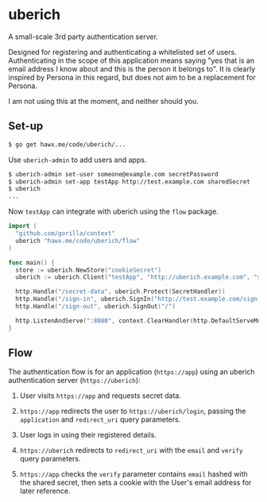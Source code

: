 # uberich

A small-scale 3rd party authentication server.

Designed for registering and authenticating a whitelisted set of
users. Authenticating in the scope of this application means saying "yes that is
an email address I know about and this is the person it belongs to". It is
clearly inspired by Persona in this regard, but does not aim to be a replacement
for Persona.

I am not using this at the moment, and neither should you.


## Set-up

```bash
$ go get hawx.me/code/uberich/...
```

Use `uberich-admin` to add users and apps.

```bash
$ uberich-admin set-user someone@example.com secretPassword
$ uberich-admin set-app testApp http://test.example.com sharedSecret
$ uberich
...
```

Now `testApp` can integrate with uberich using the `flow` package.

```go
import (
  "github.com/gorilla/context"
  uberich "hawx.me/code/uberich/flow"
)

func main() {
  store := uberich.NewStore("cookieSecret")
  uberich := uberich.Client("testApp", "http://uberich.example.com", "sharedSecret", store)

  http.Handle("/secret-data", uberich.Protect(SecretHandler))
  http.Handle("/sign-in", uberich.SignIn("http://test.example.com/sign-in", "/secret-data"))
  http.Handle("/sign-out", uberich.SignOut("/")

  http.ListenAndServe(":8080", context.ClearHandler(http.DefaultServeMux))
}
```


## Flow

The authentication flow is for an application (`https://app`) using an uberich
authentication server (`https://uberich`):

1. User visits `https://app` and requests secret data.

2. `https://app` redirects the user to `https://uberich/login`, passing the
   `application` and `redirect_uri` query parameters.

3. User logs in using their registered details.

4. `https://uberich` redirects to `redirect_uri` with the `email` and `verify`
   query parameters.

5. `https://app` checks the `verify` parameter contains `email` hashed with the
   shared secret, then sets a cookie with the User's email address for later
   reference.
